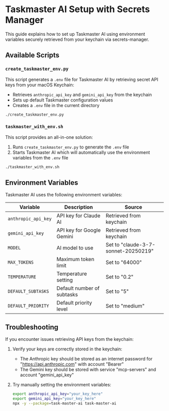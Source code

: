 # Taskmaster AI Setup with Secrets Manager

This guide explains how to set up Taskmaster AI using environment variables securely retrieved from your keychain via secrets-manager.

## Available Scripts

### `create_taskmaster_env.py`

This script generates a `.env` file for Taskmaster AI by retrieving secret API keys from your macOS Keychain:

- Retrieves `anthropic_api_key` and `gemini_api_key` from the keychain
- Sets up default Taskmaster configuration values
- Creates a `.env` file in the current directory

```bash
./create_taskmaster_env.py
```

### `taskmaster_with_env.sh`

This script provides an all-in-one solution:

1. Runs `create_taskmaster_env.py` to generate the `.env` file
2. Starts Taskmaster AI which will automatically use the environment variables from the `.env` file

```bash
./taskmaster_with_env.sh
```

## Environment Variables

Taskmaster AI uses the following environment variables:

| Variable | Description | Source |
|----------|-------------|--------|
| `anthropic_api_key` | API key for Claude AI | Retrieved from keychain |
| `gemini_api_key` | API key for Google Gemini | Retrieved from keychain |
| `MODEL` | AI model to use | Set to "claude-3-7-sonnet-20250219" |
| `MAX_TOKENS` | Maximum token limit | Set to "64000" |
| `TEMPERATURE` | Temperature setting | Set to "0.2" |
| `DEFAULT_SUBTASKS` | Default number of subtasks | Set to "5" |
| `DEFAULT_PRIORITY` | Default priority level | Set to "medium" |

## Troubleshooting

If you encounter issues retrieving API keys from the keychain:

1. Verify your keys are correctly stored in the keychain:
   - The Anthropic key should be stored as an internet password for "https://api.anthropic.com" with account "Bearer"
   - The Gemini key should be stored with service "mcp-servers" and account "gemini_api_key"

2. Try manually setting the environment variables:
   ```bash
   export anthropic_api_key="your_key_here"
   export gemini_api_key="your_key_here"
   npx -y --package=task-master-ai task-master-ai
   ```